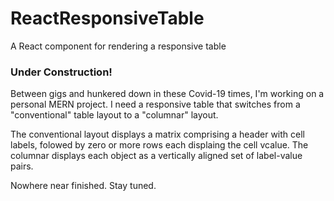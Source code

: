 # ReactResponsiveTable
A React component for rendering a responsive table

### Under Construction!
Between gigs and hunkered down in these Covid-19 times, I'm working on a personal MERN project. I need a responsive table that switches from a "conventional" table layout to a "columnar" layout.

The conventional layout displays a matrix comprising a header with cell labels, folowed by zero or more rows each displaing the cell vcalue. The columnar displays each object as a vertically aligned set of label-value pairs.

Nowhere near finished. Stay tuned.
